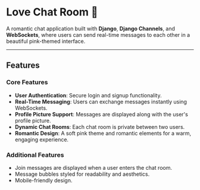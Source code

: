 # Love Chat Room 💞

A romantic chat application built with **Django**, **Django Channels**, and **WebSockets**, where users can send real-time messages to each other in a beautiful pink-themed interface.

---

## Features

### Core Features
- **User Authentication**: Secure login and signup functionality.
- **Real-Time Messaging**: Users can exchange messages instantly using WebSockets.
- **Profile Picture Support**: Messages are displayed along with the user's profile picture.
- **Dynamic Chat Rooms**: Each chat room is private between two users.
- **Romantic Design**: A soft pink theme and romantic elements for a warm, engaging experience.

### Additional Features
- Join messages are displayed when a user enters the chat room.
- Message bubbles styled for readability and aesthetics.
- Mobile-friendly design.
